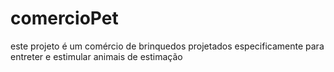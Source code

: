 # comercioPet
este projeto é um comércio de brinquedos projetados especificamente para entreter e estimular animais de estimação
